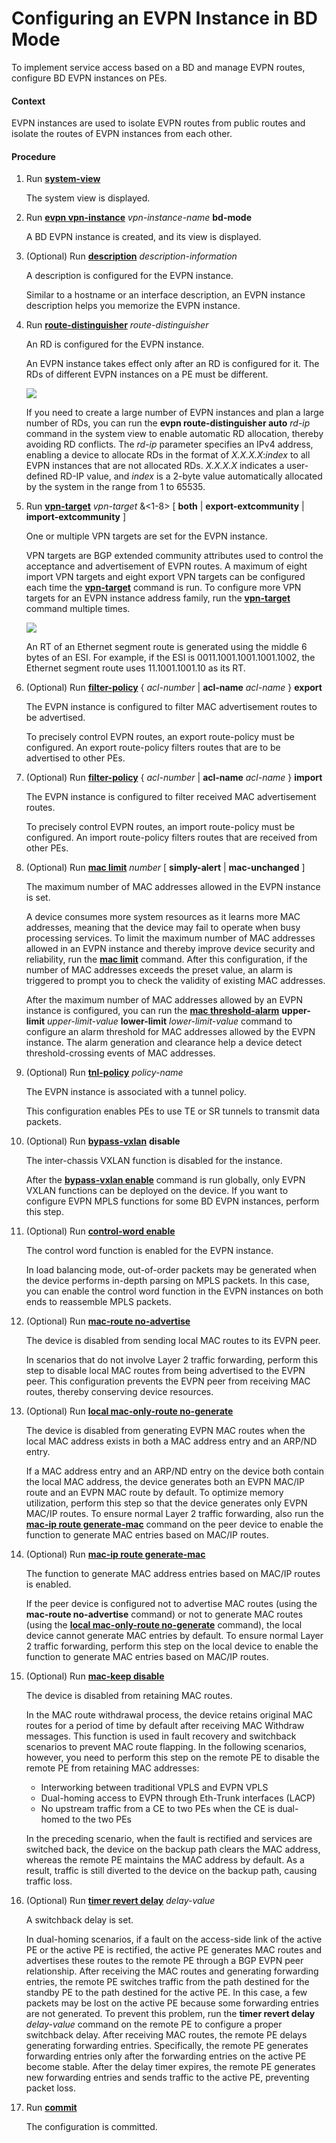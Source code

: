 Configuring an EVPN Instance in BD Mode
=======================================

To implement service access based on a BD and manage EVPN routes, configure BD EVPN instances on PEs.

#### Context

EVPN instances are used to isolate EVPN routes from public routes and isolate the routes of EVPN instances from each other.


#### Procedure

1. Run [**system-view**](cmdqueryname=system-view)
   
   
   
   The system view is displayed.
2. Run [**evpn vpn-instance**](cmdqueryname=evpn+vpn-instance) *vpn-instance-name* **bd-mode**
   
   
   
   A BD EVPN instance is created, and its view is displayed.
3. (Optional) Run [**description**](cmdqueryname=description) *description-information*
   
   
   
   A description is configured for the EVPN instance.
   
   Similar to a hostname or an interface description, an EVPN instance description helps you memorize the EVPN instance.
4. Run [**route-distinguisher**](cmdqueryname=route-distinguisher) *route-distinguisher*
   
   
   
   An RD is configured for the EVPN instance.
   
   
   
   An EVPN instance takes effect only after an RD is configured for it. The RDs of different EVPN instances on a PE must be different.
   
   ![](../../../../public_sys-resources/note_3.0-en-us.png) 
   
   If you need to create a large number of EVPN instances and plan a large number of RDs, you can run the **evpn route-distinguisher auto** *rd-ip* command in the system view to enable automatic RD allocation, thereby avoiding RD conflicts. The *rd-ip* parameter specifies an IPv4 address, enabling a device to allocate RDs in the format of *X.X.X.X*:*index* to all EVPN instances that are not allocated RDs. *X.X.X.X* indicates a user-defined RD-IP value, and *index* is a 2-byte value automatically allocated by the system in the range from 1 to 65535.
5. Run [**vpn-target**](cmdqueryname=vpn-target) *vpn-target* &<1-8> [ **both** | **export-extcommunity** | **import-extcommunity** ]
   
   
   
   One or multiple VPN targets are set for the EVPN instance.
   
   
   
   VPN targets are BGP extended community attributes used to control the acceptance and advertisement of EVPN routes. A maximum of eight import VPN targets and eight export VPN targets can be configured each time the [**vpn-target**](cmdqueryname=vpn-target) command is run. To configure more VPN targets for an EVPN instance address family, run the [**vpn-target**](cmdqueryname=vpn-target) command multiple times.
   
   ![](../../../../public_sys-resources/note_3.0-en-us.png) 
   
   An RT of an Ethernet segment route is generated using the middle 6 bytes of an ESI. For example, if the ESI is 0011.1001.1001.1001.1002, the Ethernet segment route uses 11.1001.1001.10 as its RT.
6. (Optional) Run [**filter-policy**](cmdqueryname=filter-policy) { *acl-number* | **acl-name** *acl-name* } **export**
   
   
   
   The EVPN instance is configured to filter MAC advertisement routes to be advertised.
   
   To precisely control EVPN routes, an export route-policy must be configured. An export route-policy filters routes that are to be advertised to other PEs.
7. (Optional) Run [**filter-policy**](cmdqueryname=filter-policy) { *acl-number* | **acl-name** *acl-name* } **import**
   
   
   
   The EVPN instance is configured to filter received MAC advertisement routes.
   
   To precisely control EVPN routes, an import route-policy must be configured. An import route-policy filters routes that are received from other PEs.
8. (Optional) Run [**mac limit**](cmdqueryname=mac+limit) *number* [ **simply-alert** | **mac-unchanged** ]
   
   
   
   The maximum number of MAC addresses allowed in the EVPN instance is set.
   
   
   
   A device consumes more system resources as it learns more MAC addresses, meaning that the device may fail to operate when busy processing services. To limit the maximum number of MAC addresses allowed in an EVPN instance and thereby improve device security and reliability, run the [**mac limit**](cmdqueryname=mac+limit) command. After this configuration, if the number of MAC addresses exceeds the preset value, an alarm is triggered to prompt you to check the validity of existing MAC addresses.
   
   After the maximum number of MAC addresses allowed by an EVPN instance is configured, you can run the [**mac threshold-alarm**](cmdqueryname=mac+threshold-alarm) **upper-limit** *upper-limit-value* **lower-limit** *lower-limit-value* command to configure an alarm threshold for MAC addresses allowed by the EVPN instance. The alarm generation and clearance help a device detect threshold-crossing events of MAC addresses.
9. (Optional) Run [**tnl-policy**](cmdqueryname=tnl-policy) *policy-name*
   
   
   
   The EVPN instance is associated with a tunnel policy.
   
   This configuration enables PEs to use TE or SR tunnels to transmit data packets.
10. (Optional) Run [**bypass-vxlan**](cmdqueryname=bypass-vxlan) **disable**
    
    
    
    The inter-chassis VXLAN function is disabled for the instance.
    
    
    
    After the [**bypass-vxlan enable**](cmdqueryname=bypass-vxlan+enable) command is run globally, only EVPN VXLAN functions can be deployed on the device. If you want to configure EVPN MPLS functions for some BD EVPN instances, perform this step.
11. (Optional) Run [**control-word enable**](cmdqueryname=control-word+enable)
    
    
    
    The control word function is enabled for the EVPN instance.
    
    In load balancing mode, out-of-order packets may be generated when the device performs in-depth parsing on MPLS packets. In this case, you can enable the control word function in the EVPN instances on both ends to reassemble MPLS packets.
12. (Optional) Run [**mac-route no-advertise**](cmdqueryname=mac-route+no-advertise)
    
    
    
    The device is disabled from sending local MAC routes to its EVPN peer.
    
    
    
    In scenarios that do not involve Layer 2 traffic forwarding, perform this step to disable local MAC routes from being advertised to the EVPN peer. This configuration prevents the EVPN peer from receiving MAC routes, thereby conserving device resources.
13. (Optional) Run [**local mac-only-route no-generate**](cmdqueryname=local+mac-only-route+no-generate)
    
    
    
    The device is disabled from generating EVPN MAC routes when the local MAC address exists in both a MAC address entry and an ARP/ND entry.
    
    
    
    If a MAC address entry and an ARP/ND entry on the device both contain the local MAC address, the device generates both an EVPN MAC/IP route and an EVPN MAC route by default. To optimize memory utilization, perform this step so that the device generates only EVPN MAC/IP routes. To ensure normal Layer 2 traffic forwarding, also run the [**mac-ip route generate-mac**](cmdqueryname=mac-ip+route+generate-mac) command on the peer device to enable the function to generate MAC entries based on MAC/IP routes.
14. (Optional) Run [**mac-ip route generate-mac**](cmdqueryname=mac-ip+route+generate-mac)
    
    
    
    The function to generate MAC address entries based on MAC/IP routes is enabled.
    
    If the peer device is configured not to advertise MAC routes (using the **mac-route no-advertise** command) or not to generate MAC routes (using the [**local mac-only-route no-generate**](cmdqueryname=local+mac-only-route+no-generate) command), the local device cannot generate MAC entries by default. To ensure normal Layer 2 traffic forwarding, perform this step on the local device to enable the function to generate MAC entries based on MAC/IP routes.
15. (Optional) Run [**mac-keep disable**](cmdqueryname=mac-keep+disable)
    
    
    
    The device is disabled from retaining MAC routes.
    
    In the MAC route withdrawal process, the device retains original MAC routes for a period of time by default after receiving MAC Withdraw messages. This function is used in fault recovery and switchback scenarios to prevent MAC route flapping. In the following scenarios, however, you need to perform this step on the remote PE to disable the remote PE from retaining MAC addresses:
    
    * Interworking between traditional VPLS and EVPN VPLS
    * Dual-homing access to EVPN through Eth-Trunk interfaces (LACP)
    * No upstream traffic from a CE to two PEs when the CE is dual-homed to the two PEs
    
    In the preceding scenario, when the fault is rectified and services are switched back, the device on the backup path clears the MAC address, whereas the remote PE maintains the MAC address by default. As a result, traffic is still diverted to the device on the backup path, causing traffic loss.
16. (Optional) Run [**timer revert delay**](cmdqueryname=timer+revert+delay) *delay-value*
    
    
    
    A switchback delay is set.
    
    
    
    In dual-homing scenarios, if a fault on the access-side link of the active PE or the active PE is rectified, the active PE generates MAC routes and advertises these routes to the remote PE through a BGP EVPN peer relationship. After receiving the MAC routes and generating forwarding entries, the remote PE switches traffic from the path destined for the standby PE to the path destined for the active PE. In this case, a few packets may be lost on the active PE because some forwarding entries are not generated. To prevent this problem, run the **timer revert delay** *delay-value* command on the remote PE to configure a proper switchback delay. After receiving MAC routes, the remote PE delays generating forwarding entries. Specifically, the remote PE generates forwarding entries only after the forwarding entries on the active PE become stable. After the delay timer expires, the remote PE generates new forwarding entries and sends traffic to the active PE, preventing packet loss.
17. Run [**commit**](cmdqueryname=commit)
    
    
    
    The configuration is committed.